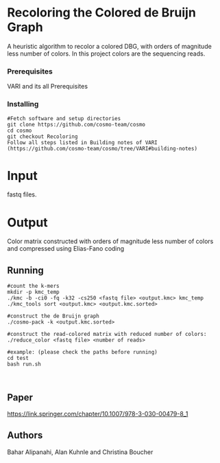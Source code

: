 # Recoloring  the  Colored  de  Bruijn  Graph
 A heuristic algorithm to recolor a colored DBG, with orders of magnitude less number of colors. In this project colors are the sequencing reads.
 ### Prerequisites

VARI and its all Prerequisites

### Installing
```
#Fetch software and setup directories
git clone https://github.com/cosmo-team/cosmo
cd cosmo
git checkout Recoloring
Follow all steps listed in Building notes of VARI (https://github.com/cosmo-team/cosmo/tree/VARI#building-notes)
```
# Input
fastq files.
# Output
Color matrix constructed with orders of magnitude less number of colors and compressed using Elias-Fano coding 
## Running 
```
#count the k-mers
mkdir -p kmc_temp
./kmc -b -ci0 -fq -k32 -cs250 <fastq file> <output.kmc> kmc_temp
./kmc_tools sort <output.kmc> <output.kmc.sorted>

#construct the de Bruijn graph
./cosmo-pack -k <output.kmc.sorted>

#construct the read-colored matrix with reduced number of colors:
./reduce_color <fastq file> <number of reads>

#example: (please check the paths before running)
cd test
bash run.sh



```
## Paper
https://link.springer.com/chapter/10.1007/978-3-030-00479-8_1

## Authors
Bahar Alipanahi, Alan Kuhnle and Christina Boucher


